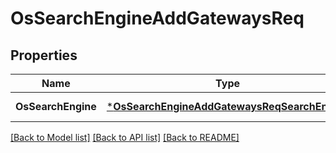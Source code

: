 # OsSearchEngineAddGatewaysReq

## Properties
Name | Type | Description | Notes
------------ | ------------- | ------------- | -------------
**OsSearchEngine** | [***OsSearchEngineAddGatewaysReqSearchEngine**](OSSearchEngineAddGatewaysReq_SearchEngine.md) |  | [default to null]

[[Back to Model list]](../README.md#documentation-for-models) [[Back to API list]](../README.md#documentation-for-api-endpoints) [[Back to README]](../README.md)


